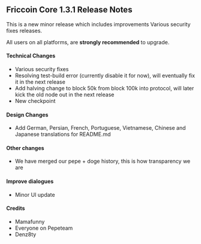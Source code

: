 ## Friccoin Core 1.3.1 Release Notes

This is a new minor release which includes improvements Various security fixes releases.

All users on all platforms, are **strongly recommended** to upgrade.

#### Technical Changes
* Various security fixes
* Resolving test-build error (currently disable it for now), will eventually fix it in the next release
* Add halving change to block 50k from block 100k into protocol, will later kick the old node out in the next release
* New checkpoint

#### Design Changes
* Add German, Persian, French, Portuguese, Vietnamese, Chinese and Japanese translations for README.md

#### Other changes
* We have merged our pepe + doge history, this is how transparency we are

#### Improve dialogues
* Minor UI update

#### Credits
* Mamafunny
* Everyone on Pepeteam
* Denz8ty
